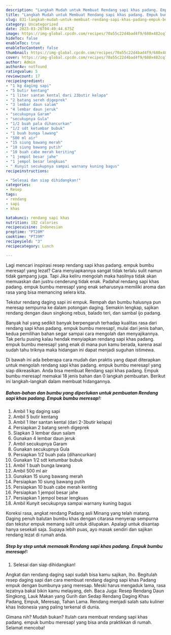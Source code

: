 ```yaml
---
description: "Langkah Mudah untuk Membuat Rendang sapi khas padang. Empuk bumbu meresap! yang Sempurna "
title: "Langkah Mudah untuk Membuat Rendang sapi khas padang. Empuk bumbu meresap! yang Sempurna "
slug: 831-langkah-mudah-untuk-membuat-rendang-sapi-khas-padang-empuk-bumbu-meresap-yang-sempurna
category: Uncategorized
date: 2023-03-26T04:49:44.675Z
image: https://img-global.cpcdn.com/recipes/70a55c22d4bad4f9/680x482cq70/rendang-sapi-khas-padang-empuk-bumbu-meresap-foto-resep-utama.jpg
hideToc: false
enableToc: true
enableTocContent: false
thumbnail: https://img-global.cpcdn.com/recipes/70a55c22d4bad4f9/680x482cq70/rendang-sapi-khas-padang-empuk-bumbu-meresap-foto-resep-utama.jpg
cover: https://img-global.cpcdn.com/recipes/70a55c22d4bad4f9/680x482cq70/rendang-sapi-khas-padang-empuk-bumbu-meresap-foto-resep-utama.jpg
author: Admin
authorAv: notfound
ratingvalue: 5
reviewcount: 17
recipeingredient:
- "1 kg daging sapi"
- "5 butir kentang"
- "1 liter santan kental dari 23butir kelapa"
- "2 batang sereh digeprek"
- "3 lembar daun salam"
- "4 lembar daun jeruk"
- "secukupnya Garam"
- "secukupnya Gula"
- "1/2 buah pala dihancurkan"
- "1/2 sdt ketumbar bubuk"
- "1 buah bunga lawang"
- "500 ml air"
- "15 siung bawang merah"
- "10 siung bawang putih"
- "10 buah cabe merah keriting"
- "1 jempol besar jahe"
- "1 jempol besar lengkuas"
- " Kunyit secukupnya sampai warnany kuning bagus"
recipeinstructions:

- "Selesai dan siap dihidangkan!"
categories:
- Resep
tags:
- rendang
- sapi
- khas

katakunci: rendang sapi khas 
nutrition: 182 calories
recipecuisine: Indonesian
preptime: "PT20M"
cooktime: "PT39M"
recipeyield: "3"
recipecategory: Lunch

---
```



Lagi mencari inspirasi resep rendang sapi khas padang. empuk bumbu meresap! yang lezat? Cara menyiapkannya sangat tidak terlalu sulit namun tidak gampang juga. Tapi Jika keliru mengolah maka hasilnya tidak akan memuaskan dan justru cenderung tidak enak. Padahal rendang sapi khas padang. empuk bumbu meresap! yang enak seharusnya memiliki aroma dan rasa yang bisa memancing selera kita.


Tekstur rendang daging sapi ini empuk. Rempah dan bumbu halusnya pun meresap sempurna ke dalam potongan daging. Semakin lengkap, sajikan rendang dengan daun singkong rebus, balado teri, dan sambal ijo padang.

Banyak hal yang sedikit banyak berpengaruh terhadap kualitas rasa dari rendang sapi khas padang. empuk bumbu meresap!, mulai dari jenis bahan, kedua pemilihan bahan segar sampai cara mengolah dan menyajikannya. Tak perlu pusing kalau hendak menyiapkan rendang sapi khas padang. empuk bumbu meresap! yang enak di mana pun kamu berada, karena asal sudah tahu triknya maka hidangan ini dapat menjadi suguhan istimewa.


Di bawah ini ada beberapa cara mudah dan praktis yang dapat diterapkan untuk mengolah rendang sapi khas padang. empuk bumbu meresap! yang siap dikreasikan. Anda bisa membuat Rendang sapi khas padang. Empuk bumbu meresap! memakai 18 jenis bahan dan 0 langkah pembuatan. Berikut ini langkah-langkah dalam membuat hidangannya.

<!--inarticleads1-->

##### Bahan-bahan dan bumbu yang diperlukan untuk pembuatan Rendang sapi khas padang. Empuk bumbu meresap!:

1. Ambil 1 kg daging sapi
1. Ambil 5 butir kentang
1. Ambil 1 liter santan kental (dari 2-3butir kelapa)
1. Persiapkan 2 batang sereh digeprek
1. Siapkan 3 lembar daun salam
1. Gunakan 4 lembar daun jeruk
1. Ambil secukupnya Garam
1. Gunakan secukupnya Gula
1. Persiapkan 1/2 buah pala (dihancurkan)
1. Gunakan 1/2 sdt ketumbar bubuk
1. Ambil 1 buah bunga lawang
1. Ambil 500 ml air
1. Gunakan 15 siung bawang merah
1. Persiapkan 10 siung bawang putih
1. Persiapkan 10 buah cabe merah keriting
1. Persiapkan 1 jempol besar jahe
1. Persiapkan 1 jempol besar lengkuas
1. Ambil  Kunyit secukupnya sampai warnany kuning bagus


Koreksi rasa, angkat rendang Padang asli Minang yang telah matang. Daging penuh balutan bumbu khas dengan citarasa menyerap sempurna dan tekstur empuk memang sulit untuk dilupakan. Apalagi untuk disantap hanya sesekali saja. Supaya lebih puas, ayo masak sendiri dan sajikan rendang lezat di rumah anda. 

<!--inarticleads2-->

##### Step by step untuk memasak Rendang sapi khas padang. Empuk bumbu meresap!:


1. Selesai dan siap dihidangkan!

Angkat dan rendang daging sapi sudah bisa kamu sajikan, lho. Begitulah resep daging sapi dan cara membuat rendang daging sapi khas Padang empuk dengan bumbunya yang meresap. Meski harus mengaduk lama, rasa lezatnya bakal bikin kamu melayang, deh. Baca Juga: Resep Rendang Daun Singkong, Lauk Makan yang Gurih dan Sedap Rendang Daging Khas Padang, Empuk, Meresap, Tahan Lama. Rendang menjadi salah satu kuliner khas Indonesia yang paling terkenal di dunia. 

Gimana nih? Mudah bukan? Itulah cara membuat rendang sapi khas padang. empuk bumbu meresap! yang bisa anda praktikkan di rumah. Selamat mencoba!
